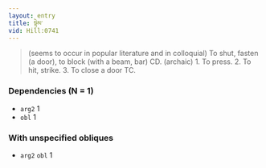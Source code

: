 ```yaml
---
layout: entry
title: སྟེམ་
vid: Hill:0741
---
```

> (seems to occur in popular literature and in colloquial) To shut, fasten (a door), to block (with a beam, bar) CD. (archaic) 1. To press. 2. To hit, strike. 3. To close a door TC.
### Dependencies (N = 1)
* `arg2` 1
* `obl` 1


### With unspecified obliques
* `arg2` `obl` 1

